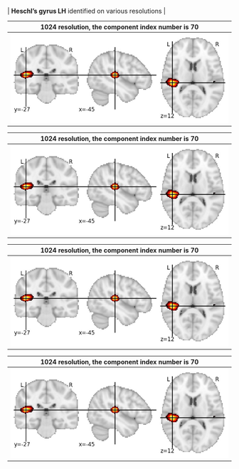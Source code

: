 


| **Heschl’s gyrus LH** identified on various resolutions |

| 1024 resolution, the component index number is 70|  
|:---:|  
| ![Component 1024](../1024/final/70.jpg "From component 1024: Heschl’s gyrus LH") |

| 1024 resolution, the component index number is 70|  
|:---:|  
| ![Component 1024](../1024/final/70.jpg "From component 1024: Heschl’s gyrus LH") |

| 1024 resolution, the component index number is 70|  
|:---:|  
| ![Component 1024](../1024/final/70.jpg "From component 1024: Heschl’s gyrus LH") |

| 1024 resolution, the component index number is 70|  
|:---:|  
| ![Component 1024](../1024/final/70.jpg "From component 1024: Heschl’s gyrus LH") |